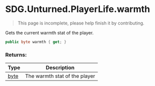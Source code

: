# SDG.Unturned.PlayerLife.warmth

> This page is incomplete, please help finish it by contributing.

Gets the current warmth stat of the player.

```csharp
public byte warmth { get; }
```

### Returns:

Type | Description
------------ | -------------
[byte](https://docs.microsoft.com/en-us/dotnet/api/system.byte?view=netframework-3.5) | The warmth stat of the player